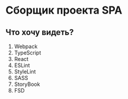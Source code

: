 # Сборщик проекта SPA
## Что хочу видеть?
1. Webpack
2. TypeScript
3. React
4. ESLint
5. StyleLint
6. SASS
7. StoryBook
8. FSD
